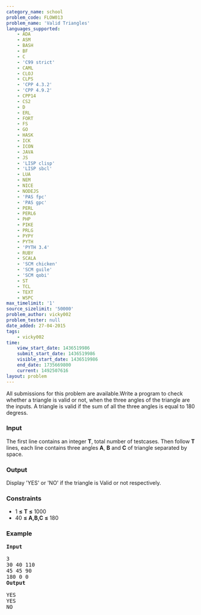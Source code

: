 ```yaml
---
category_name: school
problem_code: FLOW013
problem_name: 'Valid Triangles'
languages_supported:
    - ADA
    - ASM
    - BASH
    - BF
    - C
    - 'C99 strict'
    - CAML
    - CLOJ
    - CLPS
    - 'CPP 4.3.2'
    - 'CPP 4.9.2'
    - CPP14
    - CS2
    - D
    - ERL
    - FORT
    - FS
    - GO
    - HASK
    - ICK
    - ICON
    - JAVA
    - JS
    - 'LISP clisp'
    - 'LISP sbcl'
    - LUA
    - NEM
    - NICE
    - NODEJS
    - 'PAS fpc'
    - 'PAS gpc'
    - PERL
    - PERL6
    - PHP
    - PIKE
    - PRLG
    - PYPY
    - PYTH
    - 'PYTH 3.4'
    - RUBY
    - SCALA
    - 'SCM chicken'
    - 'SCM guile'
    - 'SCM qobi'
    - ST
    - TCL
    - TEXT
    - WSPC
max_timelimit: '1'
source_sizelimit: '50000'
problem_author: vicky002
problem_tester: null
date_added: 27-04-2015
tags:
    - vicky002
time:
    view_start_date: 1436519986
    submit_start_date: 1436519986
    visible_start_date: 1436519986
    end_date: 1735669800
    current: 1492507616
layout: problem
---
```

All submissions for this problem are available.Write a program to check whether a triangle is valid or not, when the three angles of the triangle 
 are the inputs. A triangle is valid if the sum of all the three angles is equal to 180 degress.

### Input

 The first line contains an integer **T**, total number of testcases. Then follow **T** lines, each line contains three angles **A**, **B** and **C** of triangle separated by space.

### Output

Display 'YES' or 'NO' if the triangle is Valid or not respectively.

### Constraints

- 1 **≤** **T** **≤** 1000
- 40 **≤** **A,B,C** **≤** 180

### Example

<pre>
<b>Input</b>

3 
30 40 110
45 45 90
180 0 0
<b>Output</b>

YES
YES
NO
</pre>